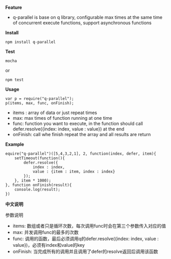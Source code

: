 **Feature**
 - q-parallel is base on q library, configurable max times at the same time of concurrent execute functions, support asynchronous functions
 
**Install**

    npm install q-parallel

**Test**

    mocha

or

    npm test

**Usage**

    var p = require("q-parallel");
    p(items, max, func, onFinish);

 - items : array of data or just repeat times 
 - max: max times of function running at one time 
 - func: function you want to execute, in the function should call defer.resolve({index: index, value : value}) at the end
 - onFinish: call whe finish repeat the array and all results are return

**Example**


    equire("q-parallel")([5,4,3,2,1], 2, function(index, defer, item){
    	setTimeout(function(){
		    defer.resolve({
				index : index,
				value : {item : item, index : index}
			});
		}, item * 1000);
    }, function onFinish(result){
	    console.log(result);
    })

**中文说明**

参数说明
- items: 数组或者只是循环次数，每次调用func时会在第三个参数传入对应的值
- max: 并发调用func的最多的次数
- func: 调用的函数，最后必须调用q的defer.resolve({index: index, value : value})，必须有index和value的key
- onFinish: 当完成所有的调用并且调用了defer的resolve返回后调用该函数
